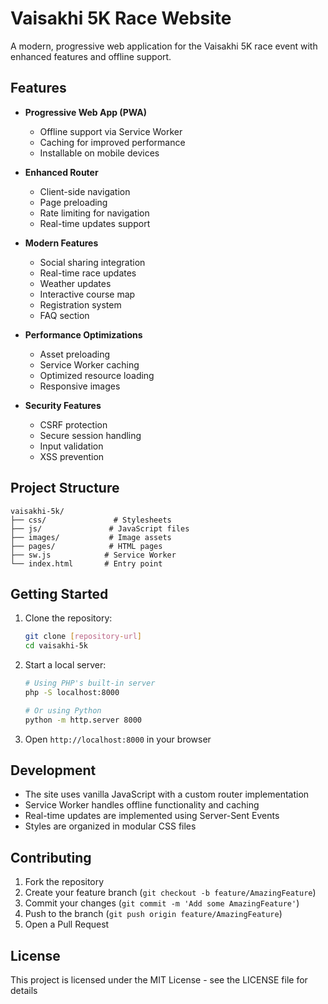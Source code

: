 # Vaisakhi 5K Race Website

A modern, progressive web application for the Vaisakhi 5K race event with enhanced features and offline support.

## Features

- **Progressive Web App (PWA)**
  - Offline support via Service Worker
  - Caching for improved performance
  - Installable on mobile devices

- **Enhanced Router**
  - Client-side navigation
  - Page preloading
  - Rate limiting for navigation
  - Real-time updates support

- **Modern Features**
  - Social sharing integration
  - Real-time race updates
  - Weather updates
  - Interactive course map
  - Registration system
  - FAQ section

- **Performance Optimizations**
  - Asset preloading
  - Service Worker caching
  - Optimized resource loading
  - Responsive images

- **Security Features**
  - CSRF protection
  - Secure session handling
  - Input validation
  - XSS prevention

## Project Structure

```
vaisakhi-5k/
├── css/               # Stylesheets
├── js/               # JavaScript files
├── images/           # Image assets
├── pages/            # HTML pages
├── sw.js            # Service Worker
└── index.html       # Entry point
```

## Getting Started

1. Clone the repository:
   ```bash
   git clone [repository-url]
   cd vaisakhi-5k
   ```

2. Start a local server:
   ```bash
   # Using PHP's built-in server
   php -S localhost:8000
   
   # Or using Python
   python -m http.server 8000
   ```

3. Open `http://localhost:8000` in your browser

## Development

- The site uses vanilla JavaScript with a custom router implementation
- Service Worker handles offline functionality and caching
- Real-time updates are implemented using Server-Sent Events
- Styles are organized in modular CSS files

## Contributing

1. Fork the repository
2. Create your feature branch (`git checkout -b feature/AmazingFeature`)
3. Commit your changes (`git commit -m 'Add some AmazingFeature'`)
4. Push to the branch (`git push origin feature/AmazingFeature`)
5. Open a Pull Request

## License

This project is licensed under the MIT License - see the LICENSE file for details
